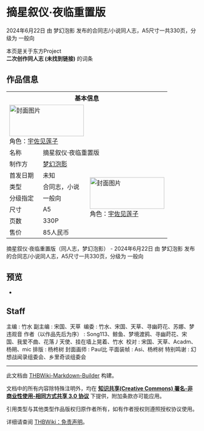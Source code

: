 # 摘星叙仪·夜临重置版

<!-- source html: G:\repos\THBWiki-Markdown-Builder\THBWikiMarkdown\Temp\main\c\cb\ns0%3A%E6%91%98%E6%98%9F%E5%8F%99%E4%BB%AA%C2%B7%E5%A4%9C%E4%B8%B4%E9%87%8D%E7%BD%AE%E7%89%88.html -->

2024年6月22日 由 梦幻泡影  发布的合同志/小说同人志，A5尺寸一共330页，分级为 一般向

本页是关于东方Project  
 **二次创作同人志 (未找到链接)** 的词条

## 作品信息

<table><tbody><tr><th colspan="3">基本信息</th></tr><tr><td class="cover-artwork-mobile" colspan="2"><a href="./文件-摘星叙仪·夜临重置版封面.png.md" class="image" title="封面图片"><img alt="封面图片" src="https://upload.thwiki.cc/thumb/8/83/%E6%91%98%E6%98%9F%E5%8F%99%E4%BB%AA%C2%B7%E5%A4%9C%E4%B8%B4%E9%87%8D%E7%BD%AE%E7%89%88%E5%B0%81%E9%9D%A2.png/196px-%E6%91%98%E6%98%9F%E5%8F%99%E4%BB%AA%C2%B7%E5%A4%9C%E4%B8%B4%E9%87%8D%E7%BD%AE%E7%89%88%E5%B0%81%E9%9D%A2.png" decoding="async" loading="lazy" width="196" height="83" srcset="https://upload.thwiki.cc/thumb/8/83/%E6%91%98%E6%98%9F%E5%8F%99%E4%BB%AA%C2%B7%E5%A4%9C%E4%B8%B4%E9%87%8D%E7%BD%AE%E7%89%88%E5%B0%81%E9%9D%A2.png/294px-%E6%91%98%E6%98%9F%E5%8F%99%E4%BB%AA%C2%B7%E5%A4%9C%E4%B8%B4%E9%87%8D%E7%BD%AE%E7%89%88%E5%B0%81%E9%9D%A2.png 1.5x, https://upload.thwiki.cc/thumb/8/83/%E6%91%98%E6%98%9F%E5%8F%99%E4%BB%AA%C2%B7%E5%A4%9C%E4%B8%B4%E9%87%8D%E7%BD%AE%E7%89%88%E5%B0%81%E9%9D%A2.png/392px-%E6%91%98%E6%98%9F%E5%8F%99%E4%BB%AA%C2%B7%E5%A4%9C%E4%B8%B4%E9%87%8D%E7%BD%AE%E7%89%88%E5%B0%81%E9%9D%A2.png 2x" data-file-width="5693" data-file-height="2398"></a><div class="cover-char">角色：<a href="./宇佐见莲子.md" title="宇佐见莲子">宇佐见莲子</a></div></td>
</tr><tr><td class="label">名称</td><td colspan="2"> 摘星叙仪·夜临重置版 </td></tr><tr><td class="label">制作方</td><td><a href="./梦幻泡影.md" title="梦幻泡影">梦幻泡影</a></td><td class="cover-artwork" rowspan="7" style="min-width:196px;"><a href="./文件-摘星叙仪·夜临重置版封面.png.md" class="image" title="封面图片"><img alt="封面图片" src="https://upload.thwiki.cc/thumb/8/83/%E6%91%98%E6%98%9F%E5%8F%99%E4%BB%AA%C2%B7%E5%A4%9C%E4%B8%B4%E9%87%8D%E7%BD%AE%E7%89%88%E5%B0%81%E9%9D%A2.png/196px-%E6%91%98%E6%98%9F%E5%8F%99%E4%BB%AA%C2%B7%E5%A4%9C%E4%B8%B4%E9%87%8D%E7%BD%AE%E7%89%88%E5%B0%81%E9%9D%A2.png" decoding="async" loading="lazy" width="196" height="83" srcset="https://upload.thwiki.cc/thumb/8/83/%E6%91%98%E6%98%9F%E5%8F%99%E4%BB%AA%C2%B7%E5%A4%9C%E4%B8%B4%E9%87%8D%E7%BD%AE%E7%89%88%E5%B0%81%E9%9D%A2.png/294px-%E6%91%98%E6%98%9F%E5%8F%99%E4%BB%AA%C2%B7%E5%A4%9C%E4%B8%B4%E9%87%8D%E7%BD%AE%E7%89%88%E5%B0%81%E9%9D%A2.png 1.5x, https://upload.thwiki.cc/thumb/8/83/%E6%91%98%E6%98%9F%E5%8F%99%E4%BB%AA%C2%B7%E5%A4%9C%E4%B8%B4%E9%87%8D%E7%BD%AE%E7%89%88%E5%B0%81%E9%9D%A2.png/392px-%E6%91%98%E6%98%9F%E5%8F%99%E4%BB%AA%C2%B7%E5%A4%9C%E4%B8%B4%E9%87%8D%E7%BD%AE%E7%89%88%E5%B0%81%E9%9D%A2.png 2x" data-file-width="5693" data-file-height="2398"></a><div class="cover-char">角色：<a href="./宇佐见莲子.md" title="宇佐见莲子">宇佐见莲子</a></div></td>
</tr><tr><td class="label">首发日期</td><td>未知</td></tr><tr><td class="label">类型</td><td>合同志，小说</td></tr><tr><td class="label">分级指定</td><td>一般向</td></tr><tr><td class="label">尺寸</td><td>A5</td></tr><tr><td class="label">页数</td><td>330P</td></tr><tr><td class="label">售价</td><td>85人民币</td></tr></tbody></table>

摘星叙仪·夜临重置版（同人志，梦幻泡影） - 2024年6月22日 由 梦幻泡影  发布的合同志/小说同人志，A5尺寸一共330页，分级为 一般向

## 预览
- [](./文件-摘星叙仪·夜临重置版预览图1.jpg.md)


## Staff
主编
: 竹水
副主编
: 宋国、天草 
编委
: 竹水、宋国、天草、寻幽莳花、苏娜、梦违观音
作者（以作品先后为序）
: Song113、鲸鱼、梦境渡鸦、寻幽莳花、宋国、我爱不曲、花落丿天使、挂在墙上晃着、竹水
 校对
: 宋国、天草、Acadm、杨朔、mic
排版
: 杨柊树
封面画师
: Paul比
平面装帧
: Asi、杨柊树
特别鸣谢
: 幻想战闻录组委会、乡里奇谈组委会 





---

此文档由 [THBWiki-Markdown-Builder](https://github.com/Delsin-Yu/THBWiki-Markdown-Builder) 构建。

文档中的所有内容除特殊注明外，均在 [**知识共享(Creative Commons) 署名-非商业性使用-相同方式共享 3.0 协议**](https://creativecommons.org/licenses/by-sa/3.0/deed.zh-hans) 下提供，附加条款亦可能应用。

引用类型与其他类型作品版权归原作者所有，如有作者授权则遵照授权协议使用。

详细请查阅 [THBWiki：免责声明](https://thbwiki.cc/THBWiki:%E5%85%8D%E8%B4%A3%E5%A3%B0%E6%98%8E)。


